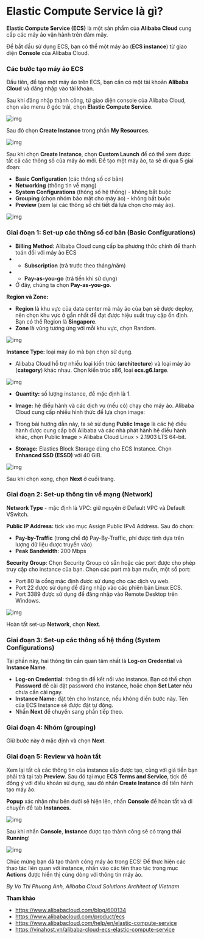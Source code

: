 # Elastic Compute Service là gì?

**Elastic Compute Service (ECS)** là một sản phẩm của **Alibaba Cloud** cung cấp các máy ảo vận hành trên đám mây.

Để bắt đầu sử dụng ECS, bạn có thể một máy ảo (**ECS instance**) từ giao diện **Console** của Alibaba Cloud.

### Các bước tạo máy ảo ECS

Đầu tiên, để tạo một máy ảo trên ECS, bạn cần có một tài khoản **Alibaba Cloud** và đăng nhập vào tài khoản.

Sau khi đăng nhập thành công, từ giao diện console của Alibaba Cloud, chọn vào menu ở góc trái, chọn **Elastic Compute Service**.

![img](../../Image/ECS01.png)

Sau đó chọn **Create Instance** trong phần **My Resources**.

![img](../../Image/ECS02.png)

Sau khi chọn **Create Instance**, chọn **Custom Launch** để có thể xem được tất cả các thông số của máy ảo mới. Để tạo một máy ảo, ta sẽ đi qua 5 giai đoạn:

- **Basic Configuration** (các thông số cơ bản)
- **Networking** (thông tin về mạng)
- **System Configurations** (thông số hệ thống) - không bắt buộc
- **Grouping** (chọn nhóm bảo mật cho máy ảo) - không bắt buộc
- **Preview** (xem lại các thông số chi tiết đã lựa chọn cho máy ảo).

![img](../../Image/ECS03.png)

### Giai đoạn 1: Set-up các thông số cơ bản (Basic Configurations)

- **Billing Method**: Alibaba Cloud cung cấp ba phương thức chính để thanh toán đối với máy ảo ECS
- - **Subscription** (trả trước theo tháng/năm)
- - **Pay-as-you-go** (trả tiền khi sử dụng)
- Ở đây, chúng ta chọn **Pay-as-you-go**.

**Region và Zone:**

- **Region** là khu vực của data center mà máy ảo của bạn sẽ được deploy, nên chọn khu vực ở gần nhất để đạt được hiệu suất truy cập ổn định. Bạn có thể Region là **Singapore**.
- **Zone** là vùng tương ứng với mỗi khu vực, chọn Random.

![img](../../Image/ECS04.png)

**Instance Type:** loại máy ảo mà bạn chọn sử dụng.

- Alibaba Cloud hỗ trợ nhiều loại kiến trúc (**architecture**) và loại máy ảo (**category**) khác nhau. Chọn kiến trúc x86, loại **ecs.g6.large**.

![img](../../Image/ECS05.png)

- **Quantity:** số lượng instance, để mặc định là 1.
- **Image:** hệ điều hành và các dịch vụ (nếu có) chạy cho máy ảo. Alibaba Cloud cung cấp nhiều hình thức để lựa chọn image:
- Trong bài hướng dẫn này, ta sẽ sử dụng **Public Image** là các hệ điều hành được cung cấp bởi Alibaba và các nhà phát hành hệ điều hành khác, chọn Public Image > Alibaba Cloud Linux > 2.1903 LTS 64-bit.

- **Storage:** Elastics Block Storage dùng cho ECS Instance. Chọn **Enhanced SSD (ESSD)** với 40 GiB.

![img](../../Image/ECS06.png)

Sau khi chọn xong, chọn **Next** ở cuối trang.

### Giai đoạn 2: Set-up thông tin về mạng (Network)

**Network Type** - mặc định là VPC: giữ nguyên ở Default VPC và Default VSwitch.

**Public IP Address:** tick vào mục Assign Public IPv4 Address. Sau đó chọn:

- **Pay-by-Traffic** (trong chế độ Pay-By-Traffic, phí được tính dựa trên lượng dữ liệu được truyền vào)
- **Peak Bandwidth**: 200 Mbps

**Security Group**: Chọn Security Group có sẵn hoặc các port được cho phép truy cập cho instance của bạn. Chọn các port mà bạn muốn, một số port:

- Port 80 là cổng mặc định được sử dụng cho các dịch vụ web.
- Port 22 được sử dụng để đăng nhập vào các phiên bản Linux ECS.
- Port 3389 được sử dụng để đăng nhập vào Remote Desktop trên Windows.


![img](../../Image/ECS07.png)

Hoàn tất set-up **Network**, chọn **Next**.

### Giai đoạn 3: Set-up các thông số hệ thống (System Configurations)

Tại phần này, hai thông tin cần quan tâm nhất là **Log-on Credential** và **Instance Name**.

- **Log-on Credential**: thông tin để kết nối vào instance. Bạn có thể chọn **Password** để cài đặt password cho instance, hoặc chọn **Set Later** nếu chưa cần cài ngay.
- **Instance Name:** đặt tên cho Instance, nếu không điền bước này. Tên của ECS Instance sẽ được đặt tự động.
- Nhấn **Next** để chuyển sang phần tiếp theo.

### Giai đoạn 4: Nhóm (grouping)

Giữ bước này ở mặc định và chọn **Next**.

### Giai đoạn 5: Review và hoàn tất

Xem lại tất cả các thông tin của instance sắp được tạo, cùng với giá tiền bạn phải trả tại tab **Preview**. Sau đó tại mục E**CS Terms and Service**, tick để đồng ý với điều khoản sử dụng, sau đó nhấn **Create Instance** để tiến hành tạo máy ảo.

**Popup** xác nhận như bên dưới sẽ hiện lên, nhấn **Console** để hoàn tất và di chuyển để tab **Instances**.

![img](../../Image/ECS08.png)

Sau khi nhấn **Console**, **Instance** được tạo thành công sẽ có trạng thái **Running**!

![img](../../Image/ECS08.png)

Chúc mừng bạn đã tạo thành công máy ảo trong ECS! Để thực hiện các thao tác liên quan với instance, nhấn vào các tên thao tác trong mục **Actions** được hiển thị cùng dòng với thông tin máy ảo.

*By Vo Thi Phuong Anh, Alibaba Cloud Solutions Architect of Vietnam*

**Tham khảo** 

- https://www.alibabacloud.com/blog/600134
- https://www.alibabacloud.com/product/ecs
- https://www.alibabacloud.com/help/en/elastic-compute-service
- https://vinahost.vn/alibaba-cloud-ecs-elastic-compute-service